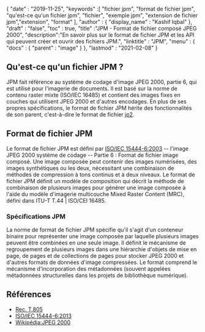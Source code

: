 {
  "date" : "2019-11-25",
  "keywords" :[ "fichier jpm", "format de fichier jpm", "qu'est-ce qu'un fichier jpm", "fichier", "exemple jpm", "extension de fichier jpm","extension", "format" ],
  "author" : {
    "display_name" : "Kashif Iqbal"
},
  "draft" : "false",
  "toc" : true,
  "title" :"JPM - Format de fichier composé JPEG 2000",
  "description":"En savoir plus sur le format de fichier JPM et les API qui peuvent créer et ouvrir des fichiers JPM.",
  "linktitle" : "JPM",
  "menu" : {
    "docs" : {
      "parent" : "image"
}
},
  "lastmod" : "2021-02-08"
}

## Qu'est-ce qu'un fichier JPM ?

JPM fait référence au système de codage d'image JPEG 2000, partie 6, qui est utilisé pour l'imagerie de documents. Il est basé sur la norme de contenu raster mixte (ISO/IEC 16485) et contient des images fixes en couches qui utilisent JPEG 2000 et d'autres encodages. En plus de ses propres spécifications, le format de fichier JPM hérite des fonctionnalités de son parent, c'est-à-dire le format de fichier [jp2](/fr/image/jp2/).

## Format de fichier JPM

Le format de fichier JPM est défini par [ISO/IEC 15444-6:2003](https://www.iso.org/standard/61124.html) -- l'image JPEG 2000 système de codage -- Partie 6 : Format de fichier image composé. Une image composée peut contenir des images numérisées, des images synthétiques ou les deux, nécessitant une combinaison de méthodes de compression à tons continus et à deux niveaux. Le format de fichier JPM définit un modèle de composition qui décrit la méthode de combinaison de plusieurs images pour générer une image composée à l'aide du modèle d'imagerie multicouche Mixed Raster Content (MRC), défini dans ITU-T T.44 | ISO/CEI 16485.

### Spécifications JPM
La norme de format de fichier JPM spécifie qu'il s'agit d'un conteneur binaire pour représenter une image composée par laquelle plusieurs images peuvent être combinées en une seule image. Il définit le mécanisme de regroupement de plusieurs images dans une hiérarchie d'objets de mise en page, de pages et de collections de pages pour stocker JPEG 2000 et d'autres formats de données d'image compressées. Le format comprend le mécanisme d'incorporation des métadonnées (souvent appelées métadonnées structurelles dans les projets de bibliothèque numérique).

## Références

* [Rec. T.805](http://www.itu.int/rec/T-REC-T.805/en)
* [ISO/IEC 15444-6:2013](https://www.iso.org/standard/61124.html)
* [Wikipédia:JPEG 2000](https://en.wikipedia.org/wiki/JPEG_2000)

